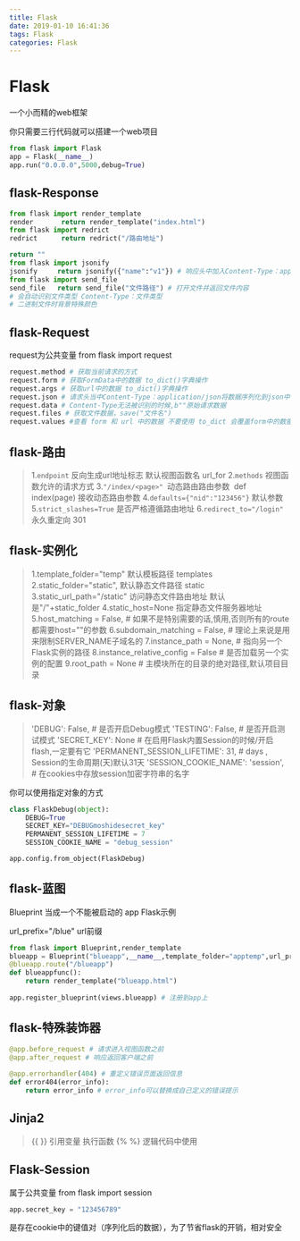 ```yaml
---
title: Flask
date: 2019-01-10 16:41:36
tags: Flask
categories: Flask
---
```


# Flask

一个小而精的web框架

你只需要三行代码就可以搭建一个web项目

```python
from flask import Flask
app = Flask(__name__)
app.run("0.0.0.0",5000,debug=True)
```

<!--more-->

## flask-Response

```python
from flask import render_template
render		 return render_template("index.html")
from flask import redrict
redrict      return redrict("/路由地址")

return "" 
from flask import jsonify
jsonify		return jsonify({"name":"v1"}) # 响应头中加入Content-Type：application/json 
from flask import send_file
send_file	return send_file("文件路径") # 打开文件并返回文件内容
# 会自动识别文件类型 Content-Type：文件类型
# 二进制文件时背景特殊颜色
```



## flask-Request

request为公共变量
from flask import request

```python
request.method # 获取当前请求的方式
request.form # 获取FormData中的数据 to_dict()字典操作
request.args # 获取url中的数据 to_dict()字典操作
request.json # 请求头当中Content-Type：application/json将数据序列化到json中
request.data # Content-Type无法被识别的时候,b""原始请求数据
request.files # 获取文件数据，save("文件名")
request.values #查看 form 和 url 中的数据 不要使用 to_dict 会覆盖form中的数据
```



## flask-路由

> 1.`endpoint` 反向生成url地址标志 默认视图函数名 url_for
> 2.`methods` 视图函数允许的请求方式
> 3.`"/index/<page>" `动态路由路由参数
> ​	def index(page)	接收动态路由参数
> 4.`defaults={"nid":"123456"}` 默认参数
> 5.`strict_slashes=True` 是否严格遵循路由地址
> 6.`redirect_to="/login"` 永久重定向 301

## flask-实例化

> 1.template_folder="temp" 默认模板路径 templates
> 2.static_folder="static", 默认静态文件路径 static
> 3.static_url_path="/static" 访问静态文件路由地址 默认是"/"+static_folder
> 4.static_host=None 指定静态文件服务器地址
> 5.host_matching = False,  # 如果不是特别需要的话,慎用,否则所有的route 都需要host=""的参数
> 6.subdomain_matching = False,  # 理论上来说是用来限制SERVER_NAME子域名的
> 7.instance_path = None,  # 指向另一个Flask实例的路径
> 8.instance_relative_config = False  # 是否加载另一个实例的配置
> 9.root_path = None  # 主模块所在的目录的绝对路径,默认项目目录

## flask-对象

> 'DEBUG': False,  # 是否开启Debug模式
> 'TESTING': False,  # 是否开启测试模式
> 'SECRET_KEY': None # 在启用Flask内置Session的时候/开启flash,一定要有它
> 'PERMANENT_SESSION_LIFETIME': 31,  # days , Session的生命周期(天)默认31天
> 'SESSION_COOKIE_NAME': 'session',  # 在cookies中存放session加密字符串的名字

你可以使用指定对象的方式

```python
class FlaskDebug(object):
    DEBUG=True
    SECRET_KEY="DEBUGmoshidesecret_key"
    PERMANENT_SESSION_LIFETIME = 7
    SESSION_COOKIE_NAME = "debug_session"

app.config.from_object(FlaskDebug)
```

## flask-蓝图

Blueprint 当成一个不能被启动的 app Flask示例

url_prefix="/blue" url前缀

```python
from flask import Blueprint,render_template
blueapp = Blueprint("blueapp",__name__,template_folder="apptemp",url_prefix="/blue")
@blueapp.route("/blueapp")
def blueappfunc():
    return render_template("blueapp.html")
	
app.register_blueprint(views.blueapp) # 注册到app上
```

## flask-特殊装饰器

```python
@app.before_request # 请求进入视图函数之前
@app.after_request # 响应返回客户端之前
 
@app.errorhandler(404) # 重定义错误页面返回信息
def error404(error_info):
	return error_info # error_info可以替换成自己定义的错误提示
```



## Jinja2

> {{ }} 引用变量 执行函数
> {% %} 逻辑代码中使用

## Flask-Session

属于公共变量
from flask import session

```python
app.secret_key = "123456789"
```

是存在cookie中的键值对（序列化后的数据），为了节省flask的开销，相对安全